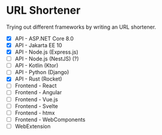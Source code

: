 # URL Shortener

Trying out different frameworks by writing an URL shortener.

- [x] API - ASP.NET Core 8.0
- [x] API - Jakarta EE 10
- [x] API - Node.js (Express.js)
- [ ] API - Node.js (NestJS) (?)
- [ ] API - Kotlin (Ktor)
- [ ] API - Python (Django)
- [x] API - Rust (Rocket)
- [ ] Frontend - React
- [ ] Frontend - Angular
- [ ] Frontend - Vue.js
- [ ] Frontend - Svelte
- [ ] Frontend - htmx
- [ ] Frontend - WebComponents
- [ ] WebExtension
